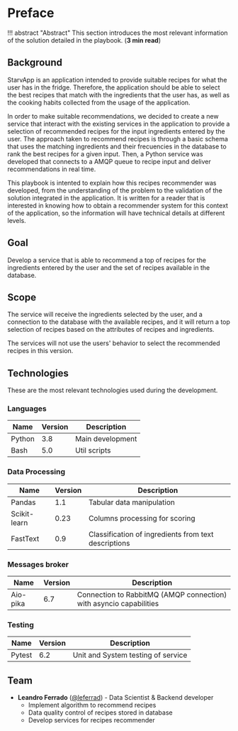 # Preface

!!! abstract "Abstract"
    This section introduces the most relevant information of the solution detailed in the playbook. (**3 min read**)

## Background

<!-- Describe briefly a minimum background required to set the reader in a proper context -->

StarvApp is an application intended to provide suitable recipes for what the user has in the fridge. Therefore, the application should be able to select the best recipes that match with the ingredients that the user has, as well as the cooking habits collected from the usage of the application. 

In order to make suitable recommendations, we decided to create a new service that interact with the existing services in the application to provide a selection of recommended recipes for the input ingredients entered by the user. The approach taken to recommend recipes is through a basic schema that uses the matching ingredients and their frecuencies in the database to rank the best recipes for a given input. Then, a Python service was developed that connects to a AMQP queue to recipe input and deliver recommendations in real time.

This playbook is intented to explain how this recipes recommender was developed, from the understanding of the problem to the validation of the solution integrated in the application. It is written for a reader that is interested in knowing how to obtain a recommender system for this context of the application, so the information will have technical details at different levels.

## Goal

<!-- What is the purpose of the solution -->

Develop a service that is able to recommend a top of recipes for the ingredients entered by the user and the set of recipes available in the database.

## Scope

<!-- What the solution will do and what it will not do -->

The service will receive the ingredients selected by the user, and a connection to the database with the available recipes, and it will return a top selection of recipes based on the attributes of recipes and ingredients. 

The services will not use the users' behavior to select the recommended recipes in this version.

## Technologies

<!-- Show the most relevant technologies used, mentioning the version if possible. You can group them into sections if you want -->

These are the most relevant technologies used during the development.

### Languages

|Name   | Version  | Description |
|---|---|---|
|Python | 3.8   | Main development |
|Bash   | 5.0   | Util scripts     |


### Data Processing

|Name   | Version  | Description |
|---|---|---|
|Pandas | 1.1  | Tabular data manipulation |
|Scikit-learn | 0.23   | Columns processing for scoring  |
|FastText | 0.9  | Classification of ingredients from text descriptions  |

### Messages broker

|Name   | Version  | Description |
|---|---|---|
|Aio-pika | 6.7  | Connection to RabbitMQ (AMQP connection) with asyncio capabilities |

### Testing 

|Name   | Version  | Description |
|---|---|---|
|Pytest | 6.2 | Unit and System testing of service |

## Team

<!-- Tag the users of team members, mentioning the adopted roles and the main responsibilities taken -->

- **Leandro Ferrado** ([@leferrad](https://github.com/leferrad)) - Data Scientist & Backend developer
    - Implement algorithm to recommend recipes
    - Data quality control of recipes stored in database
    - Develop services for recipes recommender